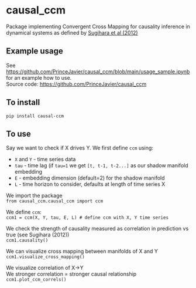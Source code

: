 # causal_ccm
Package implementing Convergent Cross Mapping for causality inference in dynamical systems as defined by [Sugihara et al (2012)](https://science.sciencemag.org/content/338/6106/496)

## Example usage
See https://github.com/PrinceJavier/causal_ccm/blob/main/usage_sample.ipynb for an example how to use.
<br>Source code: https://github.com/PrinceJavier/causal_ccm

## To install
`pip install causal-ccm`

## To use
Say we want to check if X drives Y. We first define `ccm` using:
* `X` and `Y` - time series data
* `tau` - time lag (if `tau=1` we get `[t, t-1, t-2...]` as our shadow manifold embedding
* `E` - embedding dimension (default=2) for the shadow manifold
* `L` - time horizon to consider, defaults at length of time series X

We import the package
<br>`from causal_ccm.causal_ccm import ccm`

We define `ccm`:
<br>`ccm1 = ccm(X, Y, tau, E, L) # define ccm with X, Y time series `

We check the strength of causality measured as correlation in prediction vs true (see Sugihara (2012))
<br>`ccm1.causality()`

We can visualize cross mapping between manifolds of X and Y
<br>`ccm1.visualize_cross_mapping()`

We visualize correlation of X->Y
<br>We stronger correlation = stronger causal relationship
<br>`ccm1.plot_ccm_correls()`



